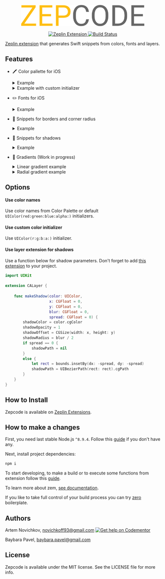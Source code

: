 <p align="center">
<img src=".github/zepcode-logo.png" width="400" />
</p>

<p align="center">
  <a href="https://extensions.zeplin.io">
    <img src="https://img.shields.io/badge/zeplin-extension-ffbe12.svg" alt="Zeplin Extension" />
  </a>
  <a href="https://travis-ci.org/artemnovichkov/zepcode">
    <img src="https://travis-ci.org/artemnovichkov/zepcode.svg?branch=master" alt="Build Status" />
  </a>
</p>

[Zeplin extension](https://extensions.zeplin.io/) that generates Swift snippets from colors, fonts and layers.

## Features

- 🖍 Color pallette for iOS

  <details><summary>Example</summary>

  ```swift
  import UIKit

  extension UIColor {

      static let electricBlue = UIColor(red: 0/255, green: 86/255, blue: 255/255, alpha: 1)
  }
  ```
  </details>
  <details><summary>Example with custom initializer</summary>

  ```swift
  import UIKit

  extension UIColor {

      convenience init(r red: Int, g green: Int, b blue: Int, a: CGFloat = 1) { // swiftlint:disable:this identifier_name
          self.init(red: CGFloat(red) / 255, 
                    green: CGFloat(green) / 255, 
                    blue: CGFloat(blue) / 255, 
                    alpha: a)
      }

      static let electricBlue = UIColor(r: 0, g: 86, b: 255)
  }
  ```
  </details>

- ✏️ Fonts for iOS

  <details><summary>Example</summary>

  ```swift
  import UIKit

  extension UIFont {

      static func BloggerSansBold(ofSize: CGFloat) -> UIFont {
          return UIFont(name: "BloggerSans-Bold", size: size)!
      }
  }
  ```

  </details>

- 🚧 Snippets for borders and corner radius

  <details><summary>Example</summary>

  ```swift
  view.layer.borderWidth = 4
  view.layer.borderColor = UIColor.white.cgColor
  view.layer.cornerRadius = 40
  ```

  </details>

- 🌚 Snippets for shadows

  <details><summary>Example</summary>

  ```swift
  view.layer.shadowColor = UIColor(r: 0, g: 0, b: 0, a: 0.5).cgColor
  view.layer.shadowOpacity = 1
  view.layer.shadowOffset = CGSize(width: 0, height: 2)
  view.layer.shadowRadius = 4 / 2
  let rect = view.bounds.insetBy(dx: -2, dy: -2)
  view.layer.shadowPath = UIBezierPath(rect: rect).cgPath
  ```

  </details>

- 🎨 Gradients (Work in progress)

  <details><summary>Linear gradient example</summary>

   Check out [LinearGradientPlayground](.github/LinearGradientPlayground.zip) and read explanation of the implementation [here](https://github.com/artemnovichkov/zepcode/issues/1#issuecomment-370118449).

  </details>
   <details><summary>Radial gradient example</summary>

  ```swift
  final class RadialGradientView: UIView {

      private var radius: CGFloat {
          return min(bounds.width / 2, bounds.height / 2)
      }

      private let colors = [UIColor.red.cgColor, UIColor.neonGreen.cgColor]

      override init(frame: CGRect) {
          super.init(frame: frame)
          clipsToBounds = true
      }

      required init?(coder aDecoder: NSCoder) {
          fatalError("init(coder:) has not been implemented")
      }

      override func layoutSubviews() {
          super.layoutSubviews()
          layer.cornerRadius = radius
      }

      override func draw(_ rect: CGRect) {
          let context = UIGraphicsGetCurrentContext()

          let colorSpace = CGColorSpaceCreateDeviceRGB()
          let colorsCount = colors.count
          var locations = (0...colorsCount - 1).map { i in
              return CGFloat(i) / CGFloat(colorsCount)
          }

          guard let gradient = CGGradient(colorsSpace: colorSpace, colors: colors as CFArray, locations: locations) else {
              return
          }

          context?.drawRadialGradient(gradient,
                                     startCenter: center,
                                     startRadius: 0,
                                     endCenter: center,
                                     endRadius: radius,
                                     options: CGGradientDrawingOptions(rawValue: 0))
          }
  }
  ```

  </details>

## Options

#### Use color names
Use color names from Color Palette or default `UIColor(red:green:blue:alpha:)` initializers.

#### Use custom color initializer
Use `UIColor(r:g:b:a:)` initializer.

#### Use layer extension for shadows
Use a function below for shadow parameters. Don't forget to add [this extension](.github/CALayer+Shadow.swift) to your project.

```swift
import UIKit

extension CALayer {

    func makeShadow(color: UIColor,
                    x: CGFloat = 0,
                    y: CGFloat = 0,
                    blur: CGFloat = 0,
                    spread: CGFloat = 0) {
        shadowColor = color.cgColor
        shadowOpacity = 1
        shadowOffset = CGSize(width: x, height: y)
        shadowRadius = blur / 2
        if spread == 0 {
            shadowPath = nil
        }
        else {
            let rect = bounds.insetBy(dx: -spread, dy: -spread)
            shadowPath = UIBezierPath(rect: rect).cgPath
        }
    }
}
```

## How to Install

Zepcode is available on [Zeplin Extensions](extensions.zeplin.io).

## How to make a changes

First, you need last stable Node.js `^8.9.4`. Follow this [guide](https://github.com/creationix/nvm/blob/master/README.md#installation) if you don't have any.

Next, install project dependencies:

```bash
npm i
```

To start developing, to make a build or to execute some functions from extension follow this [guide](https://github.com/zeplin/zem#scripts).

To learn more about zem, [see documentation](https://github.com/zeplin/zem).

If you like to take full control of your build process you can try [zero](https://github.com/baybara-pavel/zero) boilerplate.

## Authors

Artem Novichkov, novichkoff93@gmail.com [![Get help on Codementor](https://cdn.codementor.io/badges/get_help_github.svg)](https://www.codementor.io/artemnovichkov?utm_source=github&utm_medium=button&utm_term=artemnovichkov&utm_campaign=github)

Baybara Pavel, baybara.pavel@gmail.com

## License

Zepcode is available under the MIT license. See the LICENSE file for more info.
